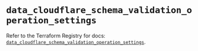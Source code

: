 # `data_cloudflare_schema_validation_operation_settings`

Refer to the Terraform Registry for docs: [`data_cloudflare_schema_validation_operation_settings`](https://registry.terraform.io/providers/cloudflare/cloudflare/5.10.1/docs/data-sources/schema_validation_operation_settings).

